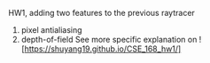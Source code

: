 HW1, adding two features to the previous raytracer
1. pixel antialiasing
2. depth-of-field
See more specific explanation on ![https://shuyang19.github.io/CSE_168_hw1/]

